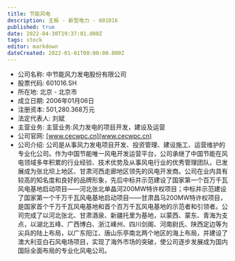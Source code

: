 ```yaml
---
title: 节能风电
description: 主板 - 新型电力 - 601016
published: true
date: 2022-04-30T19:37:01.000Z
tags: stock
editor: markdown
dateCreated: 2022-01-01T00:00:00.000Z
---
```


- 公司名称: 中节能风力发电股份有限公司
- 股票代码: 601016.SH
- 所在地: 北京 - 北京市
- 成立日期: 2006年01月06日
- 注册资本: 501,280.368万元
- 法定代表人: 刘斌
- 主营业务: 主营业务:风力发电的项目开发，建设及运营
- 公司官网: [www.cecwpc.cn](www.cecwpc.cn)
- 公司介绍: 公司是从事风力发电项目开发、投资管理、建设施工、运营维护的专业化公司。作为中国节能唯一风电开发运营平台，公司承继了中国节能在风电领域多年积累的行业经验、技术优势及从事风电行业的优秀管理团队，已发展成为张北坝上地区、甘肃河西走廊地区领先的风电开发商。公司在业内具有较高的知名度和良好的品牌形象，先后中标并示范建设了国家第一个百万千瓦风电基地启动项目——河北张北单晶河200MW特许权项目；中标并示范建设了国家第一个千万千瓦风电基地启动项目——甘肃昌马200MW特许权项目，是国家首个千万千瓦风电基地和首个百万千瓦风电基地的示范者和引领者。公司完成了以河北张北、甘肃酒泉、新疆托里为基地，以蒙西、蒙东、青海为支点，以湖北五峰、广西博白、浙江嵊州、四川剑阁、河南尉氏、陕西定边等为尖兵的陆上布局，以广东阳江、唐山乐亭南北两个地区的海上布局，并建设了澳大利亚白石风电场项目，实现了海外市场的突破，使公司逐步发展成为国内国际全面布局的专业化风电公司。


